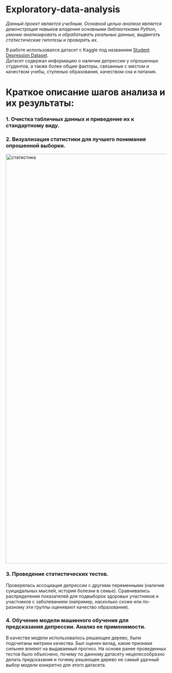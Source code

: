 # Exploratory-data-analysis
*Данный проект является учебным. Основной целью анализа является демонстрация навыков владения основными библиотеками Python, умение анализировать и обрабатывать реальные данные, выдвигать статистические гипотезы и проверять их.* 

В работе использовался датасет с Kaggle под названием [Student Depression Dataset](https://www.kaggle.com/datasets/hopesb/student-depression-dataset). \
Датасет содержал информацию о наличии депрессии у опрошенных студентов, а также более общие факторы, связанные с местом и качеством учебы, ступенью образования, качеством сна и питания.

# Краткое описание шагов анализа и их результаты:

### 1. Очистка табличных данных и приведение их к стандартному виду.
### 2. Визуализация статистики для лучшего понимания опрошенной выборки.

<img width="1280" alt="статистика" src="https://github.com/user-attachments/assets/b5220bf9-882f-41c4-9607-ab9c5d55a2bb" />

### 3. Проведение статистических тестов.
Проверялась ассоциация депрессии с другими переменными (наличие суицидальных мыслей, история болезни в семье). Сравнивались распределения показателей для подвыборок здоровых участников и участников с заболеванием (например, насколько схоже или по-разному эти группы оценивают качество образования). 
### 4. Обучение модели машинного обучения для предсказания депрессии. Анализ ее применимости.
В качестве модели использовалось решающее дерево, были подсчитаны метрики качества. Был оценен вклад, какие признаки сильнее влияют на выдаваемый прогноз. На основе ранее проведенных тестов было объяснено, почему по данному датасету нецелесообразно делать предсказания и почему решающее дерево не самый удачный выбор модели конкретно для этого датасета.


